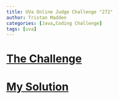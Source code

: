 ```yaml
---
title: UVa Online Judge Challenge "272"
author: Tristan Madden
categories: [Java,Coding Challenge]
tags: [uva]
---
```

<h1><a href="https://onlinejudge.org/index.php?option=com_onlinejudge&Itemid=8&category=4&page=show_problem&problem=208">The Challenge</a></h1>
<div style="background:white">
<object data="{{ site.url }}{{ site.baseurl }}/assets/pdf/272.pdf"  width="100%" height="700px" type="application/pdf"></object>
</div>

<h1><a href="https://gist.github.com/Trimad/87eefb23621cc6b4f7b35b09a5e0382d#file-main-java">My Solution</a></h1>
<script src="https://gist.github.com/Trimad/87eefb23621cc6b4f7b35b09a5e0382d.js"></script>